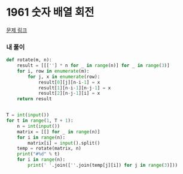 # 1961 숫자 배열 회전

[문제 링크](https://swexpertacademy.com/main/code/problem/problemDetail.do?contestProbId=AV5Pq-OKAVYDFAUq&categoryId=AV5Pq-OKAVYDFAUq&categoryType=CODE)

### 내 풀이

```python
def rotate(m, n):
    result = [[[''] * n for _ in range(n)] for _ in range(3)]
    for i, row in enumerate(m):
        for j, x in enumerate(row):
            result[0][j][n-i-1] = x
            result[1][n-i-1][n-j-1] = x
            result[2][n-j-1][i] = x
    return result


T = int(input())
for t in range(1, T + 1):
    n = int(input())
    matrix = [[] for _ in range(n)]
    for i in range(n):
        matrix[i] = input().split()
    temp = rotate(matrix, n)
    print("#%d" % t)
    for i in range(n):
        print(' '.join([''.join(temp[j][i]) for j in range(3)]))

```



